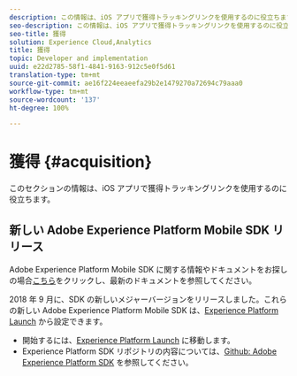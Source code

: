 ```yaml
---
description: この情報は、iOS アプリで獲得トラッキングリンクを使用するのに役立ちます。
seo-description: この情報は、iOS アプリで獲得トラッキングリンクを使用するのに役立ちます。
seo-title: 獲得
solution: Experience Cloud,Analytics
title: 獲得
topic: Developer and implementation
uuid: e22d2785-58f1-4841-9163-912c5e0f5d61
translation-type: tm+mt
source-git-commit: ae16f224eeaeefa29b2e1479270a72694c79aaa0
workflow-type: tm+mt
source-wordcount: '137'
ht-degree: 100%

---
```



# 獲得 {#acquisition}

このセクションの情報は、iOS アプリで獲得トラッキングリンクを使用するのに役立ちます。

## 新しい Adobe Experience Platform Mobile SDK リリース

Adobe Experience Platform Mobile SDK に関する情報やドキュメントをお探しの場合[こちら](https://aep-sdks.gitbook.io/docs/)をクリックし、最新のドキュメントを参照してください。

2018 年 9 月に、SDK の新しいメジャーバージョンをリリースしました。これらの新しい Adobe Experience Platform Mobile SDK は、[Experience Platform Launch](https://www.adobe.com/jp/experience-platform/launch.html) から設定できます。

* 開始するには、[Experience Platform Launch](https://launch.adobe.com/) に移動します。
* Experience Platform SDK リポジトリの内容については、[Github: Adobe Experience Platform SDK](https://github.com/Adobe-Marketing-Cloud/acp-sdks) を参照してください。
